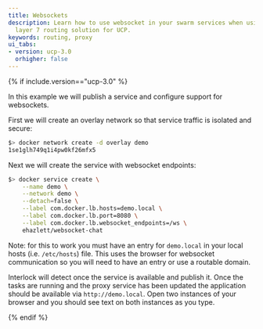 ```yaml
---
title: Websockets
description: Learn how to use websocket in your swarm services when using the
  layer 7 routing solution for UCP.
keywords: routing, proxy
ui_tabs:
- version: ucp-3.0
  orhigher: false
---
```


{% if include.version=="ucp-3.0" %}

In this example we will publish a service and configure support for websockets.

First we will create an overlay network so that service traffic is isolated and secure:

```bash
$> docker network create -d overlay demo
1se1glh749q1i4pw0kf26mfx5
```

Next we will create the service with websocket endpoints:

```bash
$> docker service create \
    --name demo \
    --network demo \
    --detach=false \
    --label com.docker.lb.hosts=demo.local \
    --label com.docker.lb.port=8080 \
    --label com.docker.lb.websocket_endpoints=/ws \
    ehazlett/websocket-chat
```

Note: for this to work you must have an entry for `demo.local` in your local hosts (i.e. `/etc/hosts`) file.
This uses the browser for websocket communication so you will need to have an entry or use a routable domain.

Interlock will detect once the service is available and publish it.  Once the tasks are running
and the proxy service has been updated the application should be available via `http://demo.local`.  Open
two instances of your browser and you should see text on both instances as you type.

{% endif %}
